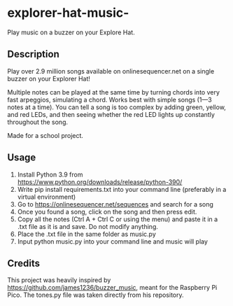 # explorer-hat-music-
Play music on a buzzer on your Explore Hat.

## Description
Play over 2.9 million songs available on onlinesequencer.net on a single buzzer on your Explorer Hat!

Multiple notes can be played at the same time by turning chords into very fast arpeggios, simulating a chord. 
Works best with simple songs (1—3 notes at a time). You can tell a song is too complex by adding green, yellow, and red LEDs, and then seeing whether the red LED lights up constantly throughout the song.

Made for a school project.

## Usage
1. Install Python 3.9 from https://www.python.org/downloads/release/python-390/
2. Write pip install requirements.txt into your command line (preferably in a virtual environment)
3. Go to https://onlinesequencer.net/sequences and search for a song
4. Once you found a song, click on the song and then press edit.
5. Copy all the notes (Ctrl A + Ctrl C or using the menu) and paste it in a .txt file as it is and save. Do not modify anything.
6. Place the .txt file in the same folder as music.py
7. Input python music.py <file name here> into your command line and music will play

## Credits
This project was heavily inspired by https://github.com/james1236/buzzer_music, meant for the Raspberry Pi Pico. The tones.py file was taken directly from his repository.
